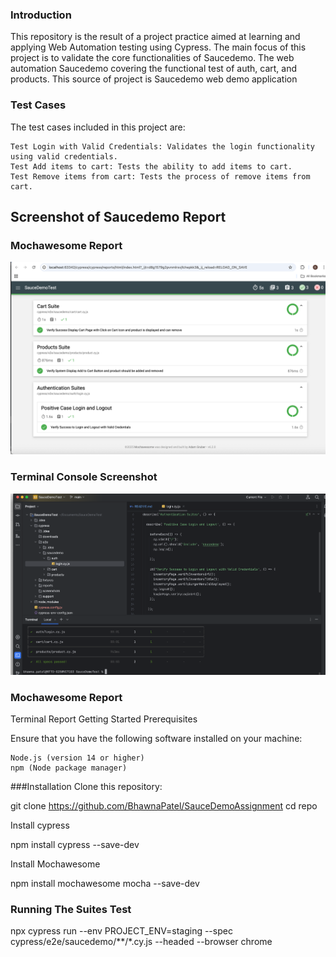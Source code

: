 ### Introduction

This repository is the result of a project practice aimed at learning and applying Web Automation testing using Cypress. The main focus of this project is to validate the core functionalities of Saucedemo. The web automation Saucedemo covering the functional test of auth, cart, and products. This source of project is Saucedemo web demo application

### Test Cases

The test cases included in this project are:

    Test Login with Valid Credentials: Validates the login functionality using valid credentials.
    Test Add items to cart: Tests the ability to add items to cart.
    Test Remove items from cart: Tests the process of remove items from cart.

## Screenshot of Saucedemo Report

### Mochawesome Report
![img.png](img.png)

### Terminal Console Screenshot

![img_1.png](img_1.png)

### Mochawesome Report
Terminal Report
Getting Started
Prerequisites

Ensure that you have the following software installed on your machine:

    Node.js (version 14 or higher)
    npm (Node package manager)

###Installation
Clone this repository:

git clone https://github.com/BhawnaPatel/SauceDemoAssignment
cd repo

Install cypress

npm install cypress --save-dev

Install Mochawesome

npm install mochawesome mocha --save-dev

### Running The Suites Test

npx cypress run --env PROJECT_ENV=staging --spec cypress/e2e/saucedemo/**/*.cy.js --headed --browser chrome
